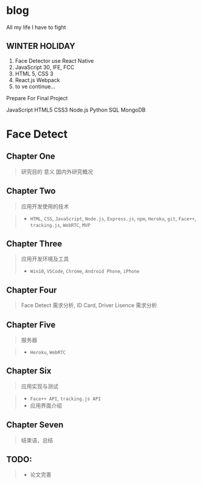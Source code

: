# blog
All my life I have to fight

## WINTER HOLIDAY
1. Face Detector use React Native
2. JavaScript 30, IFE, FCC
3. HTML 5, CSS 3
4. React.js Webpack 
5. to ve continue...

Prepare For Final Project

JavaScript
HTML5
CSS3
Node.js
Python
SQL
MongoDB


# Face Detect

## Chapter One

> 研究目的
> 意义
> 国内外研究概况

## Chapter Two

> 应用开发使用的技术

> - `HTML`, `CSS`, `JavaScript`, `Node.js`, `Express.js`, `npm`, `Heroku`, `git`, `Face++`, `tracking.js`, `WebRTC`, `MVP`

## Chapter Three

> 应用开发环境及工具
> - `Win10`, `VSCode`, `Chrome`, `Android Phone`, `iPhone`

## Chapter Four

> Face Detect 需求分析, ID Card, Driver Lisence 需求分析

## Chapter Five

> 服务器

> - `Heroku`, `WebRTC`

## Chapter Six

> 应用实现与测试

> - `Face++ API`, `tracking.js API`
> - 应用界面介绍

## Chapter Seven

> 结束语，总结


## TODO: 
> - 论文完善